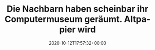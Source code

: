 ---
retweeted: false
source: <a href="http://twitter.com/download/android" rel="nofollow">Twitter for Android</a>
entities:
  user_mentions: []
  urls: []
  symbols: []
  media:
  - expanded_url: https://twitter.com/bascht/status/1315713226005413893/photo/1
    indices:
    - '128'
    - '151'
    url: https://t.co/2ea57BTW4C
    media_url: http://pbs.twimg.com/media/EkJaMB1XsAEq-82.jpg
    id_str: '1315713203842822145'
    id: '1315713203842822145'
    media_url_https: https://pbs.twimg.com/media/EkJaMB1XsAEq-82.jpg
    sizes:
      medium:
        w: '900'
        h: '1200'
        resize: fit
      small:
        w: '510'
        h: '680'
        resize: fit
      thumb:
        w: '150'
        h: '150'
        resize: crop
      large:
        w: '1536'
        h: '2048'
        resize: fit
    type: photo
    display_url: pic.twitter.com/2ea57BTW4C
  hashtags: []
display_text_range:
- '0'
- '151'
favorite_count: '1'
id_str: '1315713226005413893'
truncated: false
retweet_count: '0'
id: '1315713226005413893'
possibly_sensitive: false
created_at: Mon Oct 12 17:57:32 +0000 2020
favorited: false
full_text: "Die Nachbarn haben scheinbar ihr Computermuseum geräumt. Altpapier wird
  erst nächste Woche geholt, falls jemand Interesse hat \U0001F606"
lang: de
extended_entities:
  media:
  - expanded_url: https://twitter.com/bascht/status/1315713226005413893/photo/1
    indices:
    - '128'
    - '151'
    url: https://t.co/2ea57BTW4C
    media_url: http://pbs.twimg.com/media/EkJaMB1XsAEq-82.jpg
    id_str: '1315713203842822145'
    id: '1315713203842822145'
    media_url_https: https://pbs.twimg.com/media/EkJaMB1XsAEq-82.jpg
    sizes:
      medium:
        w: '900'
        h: '1200'
        resize: fit
      small:
        w: '510'
        h: '680'
        resize: fit
      thumb:
        w: '150'
        h: '150'
        resize: crop
      large:
        w: '1536'
        h: '2048'
        resize: fit
    type: photo
    display_url: pic.twitter.com/2ea57BTW4C
  - expanded_url: https://twitter.com/bascht/status/1315713226005413893/photo/1
    indices:
    - '128'
    - '151'
    url: https://t.co/2ea57BTW4C
    media_url: http://pbs.twimg.com/media/EkJaMakXgAUcTLZ.jpg
    id_str: '1315713210482393093'
    id: '1315713210482393093'
    media_url_https: https://pbs.twimg.com/media/EkJaMakXgAUcTLZ.jpg
    sizes:
      small:
        w: '510'
        h: '680'
        resize: fit
      thumb:
        w: '150'
        h: '150'
        resize: crop
      medium:
        w: '900'
        h: '1200'
        resize: fit
      large:
        w: '1536'
        h: '2048'
        resize: fit
    type: photo
    display_url: pic.twitter.com/2ea57BTW4C
  - expanded_url: https://twitter.com/bascht/status/1315713226005413893/photo/1
    indices:
    - '128'
    - '151'
    url: https://t.co/2ea57BTW4C
    media_url: http://pbs.twimg.com/media/EkJaMxlWsAAlj_B.jpg
    id_str: '1315713216660549632'
    id: '1315713216660549632'
    media_url_https: https://pbs.twimg.com/media/EkJaMxlWsAAlj_B.jpg
    sizes:
      small:
        w: '680'
        h: '510'
        resize: fit
      medium:
        w: '1200'
        h: '900'
        resize: fit
      large:
        w: '2048'
        h: '1536'
        resize: fit
      thumb:
        w: '150'
        h: '150'
        resize: crop
    type: photo
    display_url: pic.twitter.com/2ea57BTW4C
  - expanded_url: https://twitter.com/bascht/status/1315713226005413893/photo/1
    indices:
    - '128'
    - '151'
    url: https://t.co/2ea57BTW4C
    media_url: http://pbs.twimg.com/media/EkJaNH2WkAAowIS.jpg
    id_str: '1315713222637424640'
    id: '1315713222637424640'
    media_url_https: https://pbs.twimg.com/media/EkJaNH2WkAAowIS.jpg
    sizes:
      medium:
        w: '1200'
        h: '900'
        resize: fit
      large:
        w: '2048'
        h: '1536'
        resize: fit
      thumb:
        w: '150'
        h: '150'
        resize: crop
      small:
        w: '680'
        h: '510'
        resize: fit
    type: photo
    display_url: pic.twitter.com/2ea57BTW4C
tags:
- pesos/twitter
date: '2020-10-12T17:57:32+00:00'
src: https://twitter.com/bascht/status/1315713226005413893
original_url: https://twitter.com/bascht/status/1315713226005413893
type: twitter_tweet
media_url: https://img.bascht.com/twitter/pbs.twimg.com/media/EkJaMB1XsAEq-82.jpg
text: "Die Nachbarn haben scheinbar ihr Computermuseum geräumt. Altpapier wird erst
  nächste Woche geholt, falls jemand Interesse hat \U0001F606"
title: Die Nachbarn haben scheinbar ihr Computermuseum geräumt. Altpapier wird

---